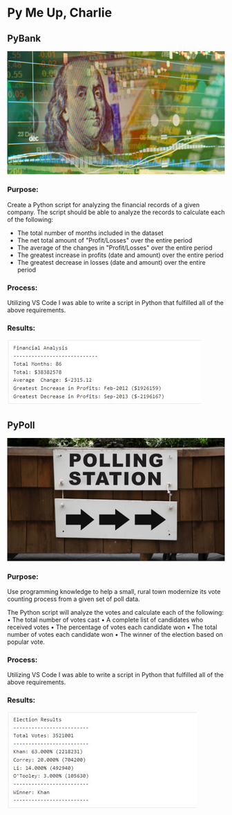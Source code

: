 # Py Me Up, Charlie

## PyBank
![Screenshot](Screenshots/Ben.jpg "Screenshot")

### Purpose:
Create a Python script for analyzing the financial records of a given company.
The script should be able to analyze the records to calculate each of the following:

-	The total number of months included in the dataset
-	The net total amount of "Profit/Losses" over the entire period
-	The average of the changes in "Profit/Losses" over the entire period
-	The greatest increase in profits (date and amount) over the entire period
-	The greatest decrease in losses (date and amount) over the entire period

### Process:
Utilizing VS Code I was able to write a script in Python that fulfilled all of the above requirements.

### Results:

![Screenshot](Screenshots/Fin1.jpg "Screenshot")


## PyPoll
![Screenshot](Screenshots/Poll.jpg "Screenshot")

### Purpose:
Use programming knowledge to help a small, rural town modernize its vote counting process from a given set of poll data.

The Python script will analyze the votes and calculate each of the following:
•  The total number of votes cast
•  A complete list of candidates who received votes
•  The percentage of votes each candidate won
•  The total number of votes each candidate won
•  The winner of the election based on popular vote.

### Process:
Utilizing VS Code I was able to write a script in Python that fulfilled all of the above requirements.

### Results:
![Screenshot](Screenshots/Poll1.JPG "Screenshot")
